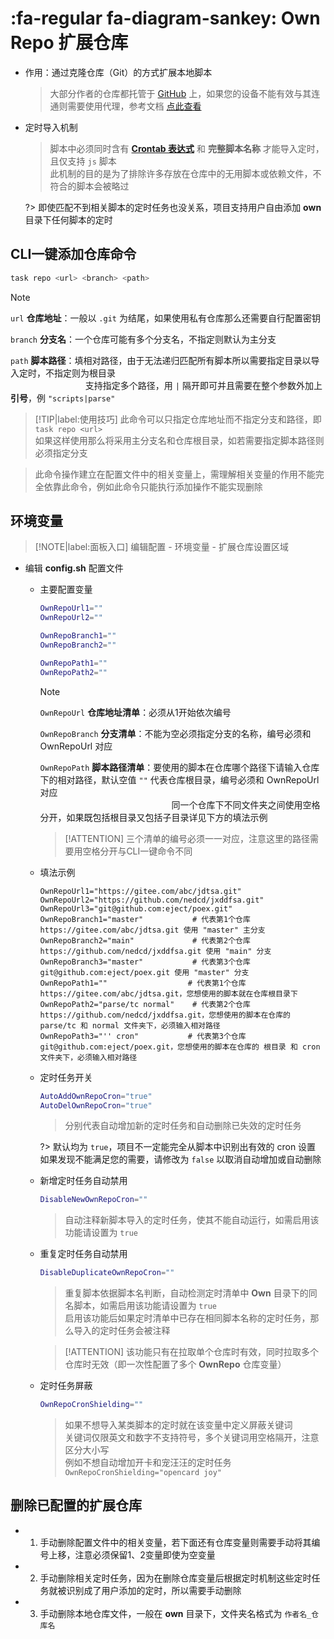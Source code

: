 # :fa-regular fa-diagram-sankey: Own Repo 扩展仓库
- 作用：通过克隆仓库（Git）的方式扩展本地脚本

  > 大部分作者的仓库都托管于 [GitHub](https://github.com) 上，如果您的设备不能有效与其连通则需要使用代理，参考文档 [点此查看](./install/配置代理)

- 定时导入机制

  > 脚本中必须同时含有 **[Crontab 表达式](https://www.runoob.com/w3cnote/linux-crontab-tasks.html)** 和 **完整脚本名称** 才能导入定时，且仅支持 `js` 脚本\
  > 此机制的目的是为了排除许多存放在仓库中的无用脚本或依赖文件，不符合的脚本会被略过

  ?> 即使匹配不到相关脚本的定时任务也没关系，项目支持用户自由添加 **own** 目录下任何脚本的定时

## CLI一键添加仓库命令

  ```bash
  task repo <url> <branch> <path>
  ```

  > [!NOTE]
  > `url` **仓库地址**：一般以 `.git` 为结尾，如果使用私有仓库那么还需要自行配置密钥
  >
  > `branch` **分支名**：一个仓库可能有多个分支名，不指定则默认为主分支
  >
  > `path` **脚本路径**：填相对路径，由于无法递归匹配所有脚本所以需要指定目录以导入定时，不指定则为根目录\
  > ㅤㅤㅤㅤㅤㅤㅤㅤㅤ 支持指定多个路径，用 `|` 隔开即可并且需要在整个参数外加上**引号**，例 `"scripts|parse"`

  > [!TIP|label:使用技巧]
  > 此命令可以只指定仓库地址而不指定分支和路径，即 `task repo <url>`\
  > 如果这样使用那么将采用主分支名和仓库根目录，如若需要指定脚本路径则必须指定分支

  > 此命令操作建立在配置文件中的相关变量上，需理解相关变量的作用不能完全依靠此命令，例如此命令只能执行添加操作不能实现删除

## 环境变量

  > [!NOTE|label:面板入口]
  > 编辑配置 - 环境变量 - 扩展仓库设置区域

  - 编辑 **config.sh** 配置文件

    - 主要配置变量

      ```bash
      OwnRepoUrl1=""
      OwnRepoUrl2=""

      OwnRepoBranch1=""
      OwnRepoBranch2=""

      OwnRepoPath1=""
      OwnRepoPath2=""
      ```
      > [!NOTE]
      > `OwnRepoUrl` **仓库地址清单**：必须从1开始依次编号
      > 
      > `OwnRepoBranch` **分支清单**：不能为空必须指定分支的名称，编号必须和 OwnRepoUrl 对应
      > 
      > `OwnRepoPath` **脚本路径清单**：要使用的脚本在仓库哪个路径下请输入仓库下的相对路径，默认空值 `""` 代表仓库根目录，编号必须和 OwnRepoUrl 对应\
      > ㅤㅤㅤㅤㅤㅤㅤㅤㅤㅤㅤㅤㅤㅤㅤ ㅤ同一个仓库下不同文件夹之间使用空格分开，如果既包括根目录又包括子目录详见下方的填法示例

      > [!ATTENTION]
      > 三个清单的编号必须一一对应，注意这里的路径需要用空格分开与CLI一键命令不同

    - 填法示例

      ```
      OwnRepoUrl1="https://gitee.com/abc/jdtsa.git"
      OwnRepoUrl2="https://github.com/nedcd/jxddfsa.git"
      OwnRepoUrl3="git@github.com:eject/poex.git"
      OwnRepoBranch1="master"           # 代表第1个仓库 https://gitee.com/abc/jdtsa.git 使用 "master" 主分支
      OwnRepoBranch2="main"             # 代表第2个仓库 https://github.com/nedcd/jxddfsa.git 使用 "main" 分支
      OwnRepoBranch3="master"           # 代表第3个仓库 git@github.com:eject/poex.git 使用 "master" 分支
      OwnRepoPath1=""                  # 代表第1个仓库 https://gitee.com/abc/jdtsa.git，您想使用的脚本就在仓库根目录下
      OwnRepoPath2="parse/tc normal"    # 代表第2个仓库 https://github.com/nedcd/jxddfsa.git，您想使用的脚本在仓库的 parse/tc 和 normal 文件夹下，必须输入相对路径
      OwnRepoPath3="'' cron"           # 代表第3个仓库 git@github.com:eject/poex.git，您想使用的脚本在仓库的 根目录 和 cron 文件夹下，必须输入相对路径
      ```

    - 定时任务开关

      ```bash
      AutoAddOwnRepoCron="true"
      AutoDelOwnRepoCron="true"
      ```
      > 分别代表自动增加新的定时任务和自动删除已失效的定时任务

      ?> 默认均为 `true`，项目不一定能完全从脚本中识别出有效的 cron 设置\
        如果发现不能满足您的需要，请修改为 `false` 以取消自动增加或自动删除

    - 新增定时任务自动禁用

      ```bash
      DisableNewOwnRepoCron=""
      ```
      > 自动注释新脚本导入的定时任务，使其不能自动运行，如需启用该功能请设置为 `true`

    - 重复定时任务自动禁用

      ```bash
      DisableDuplicateOwnRepoCron=""
      ```

      > 重复脚本依据脚本名判断，自动检测定时清单中 **Own** 目录下的同名脚本，如需启用该功能请设置为 `true`\
      > 启用该功能后如果定时清单中已存在相同脚本名称的定时任务，那么导入的定时任务会被注释

      > [!ATTENTION]
      > 该功能只有在拉取单个仓库时有效，同时拉取多个仓库时无效（即一次性配置了多个 **OwnRepo** 仓库变量）

    - 定时任务屏蔽

      ```bash
      OwnRepoCronShielding=""
      ```

      > 如果不想导入某类脚本的定时就在该变量中定义屏蔽关键词\
      > 关键词仅限英文和数字不支持符号，多个关键词用空格隔开，注意区分大小写\
      > 例如不想自动增加开卡和宠汪汪的定时任务 `OwnRepoCronShielding="opencard joy"`

## 删除已配置的扩展仓库 <!-- {docsify-ignore} -->

  - 1. 手动删除配置文件中的相关变量，若下面还有仓库变量则需要手动将其编号上移，注意必须保留1、2变量即使为空变量
  - 2. 手动删除相关定时任务，因为在删除仓库变量后根据定时机制这些定时任务就被识别成了用户添加的定时，所以需要手动删除
  - 3. 手动删除本地仓库文件，一般在 **own** 目录下，文件夹名格式为 `作者名_仓库名`